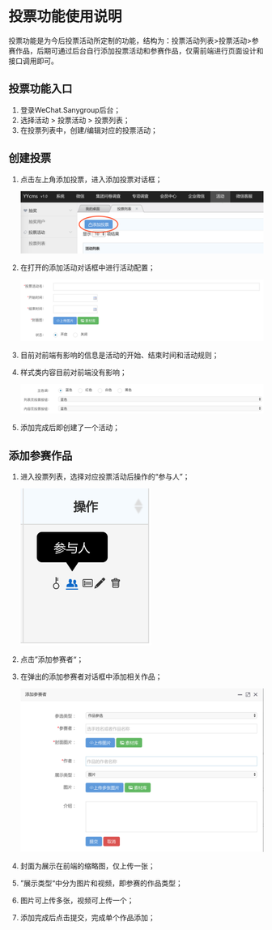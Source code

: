 # 投票功能使用说明

投票功能是为今后投票活动所定制的功能，结构为：投票活动列表>投票活动>参赛作品，后期可通过后台自行添加投票活动和参赛作品，仅需前端进行页面设计和接口调用即可。

## 投票功能入口

1. 登录WeChat.Sanygroup后台；
2. 选择活动 > 投票活动 > 投票列表；
3. 在投票列表中，创建/编辑对应的投票活动；

## 创建投票

1. 点击左上角添加投票，进入添加投票对话框；

   ![image-20190905084920006](image/image-20190905084920006.png)

2. 在打开的添加活动对话框中进行活动配置；

   ![image-20190905085059076](image/image-20190905085059076.png)

3. 目前对前端有影响的信息是活动的开始、结束时间和活动规则；

4. 样式类内容目前对前端没有影响；

   ![image-20190905085219738](image/image-20190905085219738.png)

5. 添加完成后即创建了一个活动；

## 添加参赛作品

1. 进入投票列表，选择对应投票活动后操作的“参与人”；

   ![image-20190905085420787](image/image-20190905085420787.png)

2. 点击”添加参赛者“；

3. 在弹出的添加参赛者对话框中添加相关作品；

   ![image-20190905085544504](image/image-20190905085544504.png)

4. 封面为展示在前端的缩略图，仅上传一张；

5. ”展示类型“中分为图片和视频，即参赛的作品类型；

6. 图片可上传多张，视频可上传一个；

7. 添加完成后点击提交，完成单个作品添加；